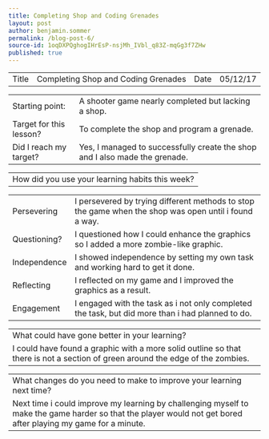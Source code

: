 ```yaml
---
title: Completing Shop and Coding Grenades
layout: post
author: benjamin.sommer
permalink: /blog-post-6/
source-id: 1oqDXPQghogIHrEsP-nsjMh_IVbl_q83Z-mqGg3f7ZHw
published: true
---
```

<table>
  <tr>
    <td>Title</td>
    <td>Completing Shop and Coding Grenades</td>
    <td>Date</td>
    <td>05/12/17</td>
  </tr>
</table>


<table>
  <tr>
    <td>Starting point:</td>
    <td>A shooter game nearly completed but lacking a shop.</td>
  </tr>
  <tr>
    <td>Target for this lesson?</td>
    <td>To complete the shop and program a grenade.</td>
  </tr>
  <tr>
    <td>Did I reach my target? </td>
    <td>Yes, I managed to successfully create the shop and I also made the grenade.</td>
  </tr>
</table>


<table>
  <tr>
    <td>How did you use your learning habits this week?</td>
  </tr>
</table>


<table>
  <tr>
    <td>Persevering</td>
    <td>I persevered by trying different methods to stop the game when the shop was open until i found a way.</td>
  </tr>
  <tr>
    <td>Questioning?</td>
    <td>I questioned how I could enhance the graphics so I added a more zombie-like graphic.</td>
  </tr>
  <tr>
    <td>Independence</td>
    <td>I showed independence by setting my own task and working hard to get it done.</td>
  </tr>
  <tr>
    <td>Reflecting</td>
    <td>I reflected on my game and I improved the graphics as a result.</td>
  </tr>
  <tr>
    <td>Engagement</td>
    <td>I engaged with the task as i not only completed the task, but did more than i had planned to do.</td>
  </tr>
</table>


<table>
  <tr>
    <td>What could have gone better in your learning?</td>
  </tr>
  <tr>
    <td>I could have found a graphic with a more solid outline so that there is not a section of green around the edge of the zombies.</td>
  </tr>
</table>


<table>
  <tr>
    <td>What changes do you need to make to improve your learning next time?</td>
  </tr>
  <tr>
    <td>Next time i could improve my learning by challenging myself to make the game harder so that the player would not get bored after playing my game for a minute.</td>
  </tr>
</table>


